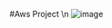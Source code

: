#Aws Project \n
![image](https://github.com/SivaranjanAsokan/AWS-PROJECT_STATIC_WEB_HOST_ACM/assets/163242501/263249c4-65fc-4431-bacc-6fdc3dd95a2e)
